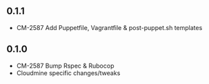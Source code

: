 ## 0.1.1

* CM-2587 Add Puppetfile, Vagrantfile & post-puppet.sh templates

## 0.1.0

* CM-2587 Bump Rspec & Rubocop
* Cloudmine specific changes/tweaks
